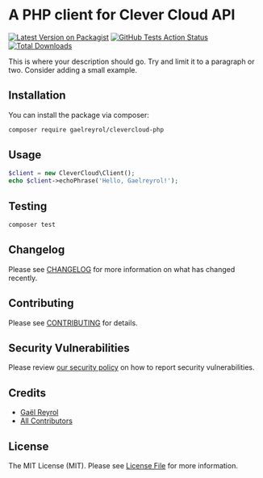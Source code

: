 # A PHP client for Clever Cloud API

[![Latest Version on Packagist](https://img.shields.io/packagist/v/gaelreyrol/clevercloud-php.svg?style=flat-square)](https://packagist.org/packages/gaelreyrol/clevercloud-php)
[![GitHub Tests Action Status](https://img.shields.io/github/workflow/status/gaelreyrol/clevercloud-php/run-tests?label=tests)](https://github.com/gaelreyrol/clevercloud-php/actions?query=workflow%3Arun-tests+branch%3Amaster)
[![Total Downloads](https://img.shields.io/packagist/dt/gaelreyrol/clevercloud-php.svg?style=flat-square)](https://packagist.org/packages/gaelreyrol/clevercloud-php)

This is where your description should go. Try and limit it to a paragraph or two. Consider adding a small example.

## Installation

You can install the package via composer:

```bash
composer require gaelreyrol/clevercloud-php
```

## Usage

```php
$client = new CleverCloud\Client();
echo $client->echoPhrase('Hello, Gaelreyrol!');
```

## Testing

```bash
composer test
```

## Changelog

Please see [CHANGELOG](CHANGELOG.md) for more information on what has changed recently.

## Contributing

Please see [CONTRIBUTING](.github/CONTRIBUTING.md) for details.

## Security Vulnerabilities

Please review [our security policy](../../security/policy) on how to report security vulnerabilities.

## Credits

- [Gaël Reyrol](https://github.com/GaelReyrol)
- [All Contributors](../../contributors)

## License

The MIT License (MIT). Please see [License File](LICENSE.md) for more information.
